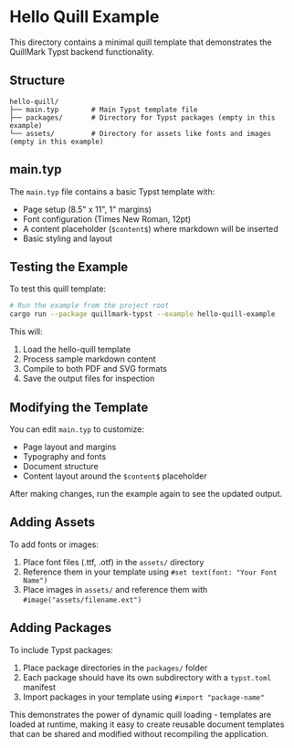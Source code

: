 # Hello Quill Example

This directory contains a minimal quill template that demonstrates the QuillMark Typst backend functionality.

## Structure

```
hello-quill/
├── main.typ        # Main Typst template file
├── packages/       # Directory for Typst packages (empty in this example)
└── assets/         # Directory for assets like fonts and images (empty in this example)
```

## main.typ

The `main.typ` file contains a basic Typst template with:
- Page setup (8.5" x 11", 1" margins)
- Font configuration (Times New Roman, 12pt)
- A content placeholder (`$content$`) where markdown will be inserted
- Basic styling and layout

## Testing the Example

To test this quill template:

```bash
# Run the example from the project root
cargo run --package quillmark-typst --example hello-quill-example
```

This will:
1. Load the hello-quill template
2. Process sample markdown content
3. Compile to both PDF and SVG formats
4. Save the output files for inspection

## Modifying the Template

You can edit `main.typ` to customize:
- Page layout and margins
- Typography and fonts
- Document structure
- Content layout around the `$content$` placeholder

After making changes, run the example again to see the updated output.

## Adding Assets

To add fonts or images:
1. Place font files (.ttf, .otf) in the `assets/` directory
2. Reference them in your template using `#set text(font: "Your Font Name")`
3. Place images in `assets/` and reference them with `#image("assets/filename.ext")`

## Adding Packages

To include Typst packages:
1. Place package directories in the `packages/` folder
2. Each package should have its own subdirectory with a `typst.toml` manifest
3. Import packages in your template using `#import "package-name"`

This demonstrates the power of dynamic quill loading - templates are loaded at runtime, making it easy to create reusable document templates that can be shared and modified without recompiling the application.